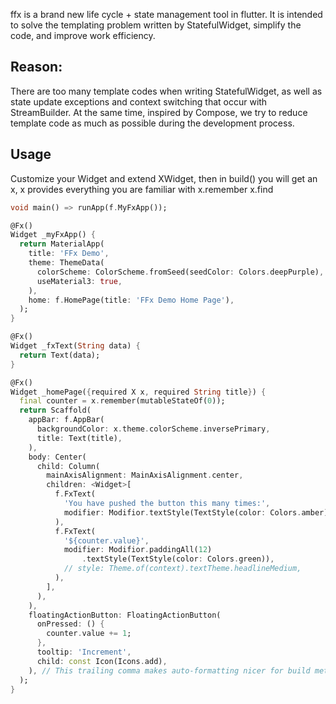 ffx is a brand new life cycle + state management tool in flutter. It is intended to solve the
templating problem written by StatefulWidget, simplify the code, and improve work efficiency.

## Reason:

There are too many template codes when writing StatefulWidget, as well as state update exceptions
and context switching that occur with StreamBuilder. At the same time, inspired by Compose, we try
to reduce template code as much as possible during the development process.

## Usage

Customize your Widget and extend XWidget, then in build() you will get an x, x provides everything
you are familiar with
x.remember
x.find

```dart
void main() => runApp(f.MyFxApp());

@Fx()
Widget _myFxApp() {
  return MaterialApp(
    title: 'FFx Demo',
    theme: ThemeData(
      colorScheme: ColorScheme.fromSeed(seedColor: Colors.deepPurple),
      useMaterial3: true,
    ),
    home: f.HomePage(title: 'FFx Demo Home Page'),
  );
}

@Fx()
Widget _fxText(String data) {
  return Text(data);
}

@Fx()
Widget _homePage({required X x, required String title}) {
  final counter = x.remember(mutableStateOf(0));
  return Scaffold(
    appBar: f.AppBar(
      backgroundColor: x.theme.colorScheme.inversePrimary,
      title: Text(title),
    ),
    body: Center(
      child: Column(
        mainAxisAlignment: MainAxisAlignment.center,
        children: <Widget>[
          f.FxText(
            'You have pushed the button this many times:',
            modifier: Modifior.textStyle(TextStyle(color: Colors.amber)),
          ),
          f.FxText(
            '${counter.value}',
            modifier: Modifior.paddingAll(12)
                .textStyle(TextStyle(color: Colors.green)),
            // style: Theme.of(context).textTheme.headlineMedium,
          ),
        ],
      ),
    ),
    floatingActionButton: FloatingActionButton(
      onPressed: () {
        counter.value += 1;
      },
      tooltip: 'Increment',
      child: const Icon(Icons.add),
    ), // This trailing comma makes auto-formatting nicer for build methods.
  );
}
```

